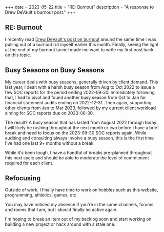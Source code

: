 +++
date = 2023-05-22
title = "RE: Burnout"
description = "A response to Drew DeVault's burnout post."
+++

## RE: Burnout

I recently read [Drew DeVault's post on
burnout](https://drewdevault.com/2023/05/01/2023-05-01-Burnout.html)
around the same time I was pulling out of a burnout rut myself earlier
this month. Finally, seeing the light at the end of my burnout tunnel
made me want to write my first post back on this topic.

## Busy Seasons on Busy Seasons

My career deals with busy seasons, generally driven by client demand.
This last year, I dealt with a harsh busy season from Aug to Oct 2022 to
issue a few SOC reports for the period ending 2022-09-30. Immediately
following that, I had to pivot and found another busy season from Oct to
Jan for financial statement audits ending on 2022-12-31. Then again,
supporting other clients from Jan to Mar 2023, followed by my current
client workload aiming for SOC reports due on 2023-06-30.

The result? A busy season that has lasted from August 2022 through
today. I will likely be rushing throughout the next month or two before
I have a brief break and need to focus on the 2023-09-30 SOC reports
again. While auditing and consulting always involve a busy season, this
is the first time I've had one last 9+ months without a break.

While it's been tough, I have a handful of breaks pre-planned
throughout this next cycle and should be able to moderate the level of
commitment required for each client.

## Refocusing

Outside of work, I finally have time to work on hobbies such as this
website, programming, athletics, games, etc.

You may have noticed my absence if you're in the same channels, forums,
and rooms that I am, but I should finally be active again.

I'm hoping to break an item out of my backlog soon and start working on
building a new project or hack around with a stale one.
